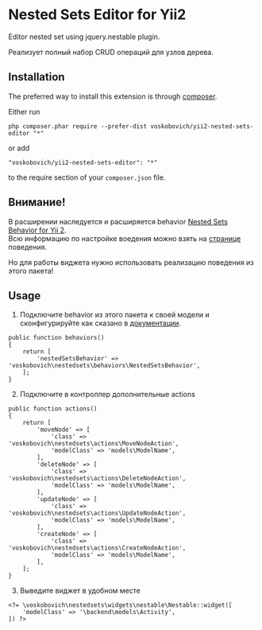 # Nested Sets Editor for Yii2
Editor nested set using jquery.nestable plugin.

Реализует полный набор CRUD операций для узлов дерева.

Installation
-------------

The preferred way to install this extension is through [composer](http://getcomposer.org/download/).

Either run

```
php composer.phar require --prefer-dist voskobovich/yii2-nested-sets-editor "*"
```

or add

```
"voskobovich/yii2-nested-sets-editor": "*"
```

to the require section of your `composer.json` file.


Внимание!
-----
В расширении наследуется и расширяется behavior [Nested Sets Behavior for Yii 2](https://github.com/creocoder/yii2-nested-sets).  
Всю информацию по настройке воедения можно взять на [странице](https://github.com/creocoder/yii2-nested-sets) поведения.

Но для работы виджета нужно использовать реализацию поведения из этого пакета!


Usage
-----
1. Подключите behavior из этого пакета к своей модели и сконфигурируйте как сказано в [документации](https://github.com/creocoder/yii2-nested-sets).
```
public function behaviors()
{
    return [
        'nestedSetsBehavior' => 'voskobovich\nestedsets\behaviors\NestedSetsBehavior',
    ];
}
```  
2. Подключите в контроллер дополнительные actions
```
public function actions()
{
    return [
        'moveNode' => [
            'class' => 'voskobovich\nestedsets\actions\MoveNodeAction',
            'modelClass' => 'models\ModelName',
        ],
        'deleteNode' => [
            'class' => 'voskobovich\nestedsets\actions\DeleteNodeAction',
            'modelClass' => 'models\ModelName',
        ],
        'updateNode' => [
            'class' => 'voskobovich\nestedsets\actions\UpdateNodeAction',
            'modelClass' => 'models\ModelName',
        ],
        'createNode' => [
            'class' => 'voskobovich\nestedsets\actions\CreateNodeAction',
            'modelClass' => 'models\ModelName',
        ],
    ];
}
```  
3. Выведите виджет в удобном месте
```
<?= \voskobovich\nestedsets\widgets\nestable\Nestable::widget([
    'modelClass' => '\backend\models\Activity',
]) ?>
```